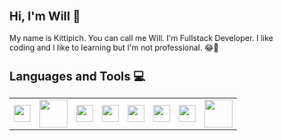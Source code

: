 ## Hi, I'm Will  :wave:

My name is Kittipich. You can call me Will. I'm Fullstack Developer.
I like coding and I like to learning but I'm not professional. :joy::seedling:



## Languages and Tools :computer:
<table style="border-style: hidden">
 <tr>
   <td>
 <img src="https://angular.io/assets/images/logos/angular/angular.png" width="30">
  </td>
  <td>
 <img src="https://upload.wikimedia.org/wikipedia/commons/thumb/a/a7/React-icon.svg/1280px-React-icon.svg.png" width="50">
  </td>
  <td>
 <img src="https://cdn.worldvectorlogo.com/logos/flutter-logo.svg" width="30">
  </td>
  <td>
 <img src="https://upload.wikimedia.org/wikipedia/commons/thumb/7/7e/Dart-logo.png/768px-Dart-logo.png" width="30">
  </td>
   <td>
 <img src="https://ionicframework.com/img/meta/logo.png" width="30">
  </td>
  <td>
 <img src="https://w7.pngwing.com/pngs/134/190/png-transparent-sql-logo-microsoft-sql-server-mysql-database-logo-others-blue-text-trademark.png" width="30">
  </td>
   <td>
 <img src="https://upload.wikimedia.org/wikipedia/commons/thumb/9/99/Unofficial_JavaScript_logo_2.svg/480px-Unofficial_JavaScript_logo_2.svg.png" width="30">
  </td>
  <td>
 <img src="https://upload.wikimedia.org/wikipedia/commons/4/4f/Csharp_Logo.png" width="50">
  </td>
 </tr>
</table>
 
